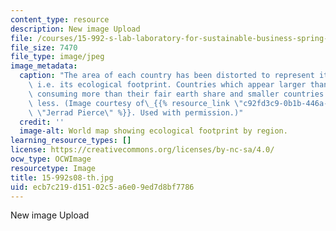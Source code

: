 ```yaml
---
content_type: resource
description: New image Upload
file: /courses/15-992-s-lab-laboratory-for-sustainable-business-spring-2008/ecb7c219d15102c5a6e09ed7d8bf7786_15-992s08-th.jpg
file_size: 7470
file_type: image/jpeg
image_metadata:
  caption: "The area of each country has been distorted to represent its consumption,\
    \ i.e. its ecological footprint. Countries which appear larger than normal are\
    \ consuming more than their fair earth share and smaller countries are consuming\
    \ less. (Image courtesy of\_{{% resource_link \"c92fd3c9-0b1b-446a-a7b7-37f0d67d8224\"\
    \ \"Jerrad Pierce\" %}}. Used with permission.)"
  credit: ''
  image-alt: World map showing ecological footprint by region.
learning_resource_types: []
license: https://creativecommons.org/licenses/by-nc-sa/4.0/
ocw_type: OCWImage
resourcetype: Image
title: 15-992s08-th.jpg
uid: ecb7c219-d151-02c5-a6e0-9ed7d8bf7786
---
```

New image Upload